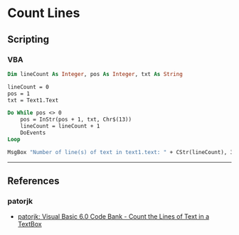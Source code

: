 # Count Lines

## Scripting

### VBA

```vb
Dim lineCount As Integer, pos As Integer, txt As String

lineCount = 0
pos = 1
txt = Text1.Text

Do While pos <> 0
    pos = InStr(pos + 1, txt, Chr$(13))
    lineCount = lineCount + 1
    DoEvents
Loop

MsgBox "Number of line(s) of text in text1.text: " + CStr(lineCount), 32, "Line Count"
```

---
## References

### patorjk

- [patorjk: Visual Basic 6.0 Code Bank - Count the Lines of Text in a TextBox](https://patorjk.com/programming/tutorials/vb6codebank.htm)